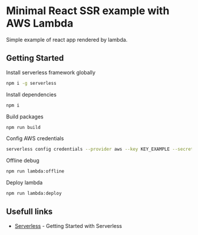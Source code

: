 # Minimal React SSR example with AWS Lambda

Simple example of react app rendered by lambda.

## Getting Started

Install serverless framework globally

```bash
npm i -g serverless
```

Install dependencies

```bash
npm i
```

Build packages

```bash
npm run build
```

Config AWS credentials

```bash
serverless config credentials --provider aws --key KEY_EXAMPLE --secret SECRET_EXAMPLE
```

Offline debug

```bash
npm run lambda:offline
```

Deploy lambda

```bash
npm run lambda:deploy
```

## Usefull links

- [Serverless](https://serverless.com/framework/docs/getting-started/) - Getting Started with Serverless
